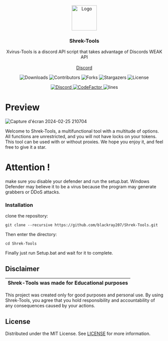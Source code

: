 
<br/>
<p align="center">
  <a href="https://github.com/blackray207/Shrek-Tools">
    <img src="https://www.freepnglogos.com/uploads/shrek-png/shrek-icon-web-icons-png-0.png" alt="Logo" width="80" height="80">
  </a>

  <h3 align="center">Shrek-Tools</h3>

  <p align="center">
    Xvirus-Tools is a discord API script that takes advantage of Discords WEAK API
    <br/>
    <br/>
    <a href="https://discord.gg/JJEHC25H96">Discord</a>
  </p>
</p>

<p align="center">
  <img alt="Downloads" src="https://img.shields.io/github/downloads/blackray207/Shrek-Tools/total">
  <img alt="Contributors" src="https://img.shields.io/github/contributors/blackray207/Shrek-Tools?color=dark-green">
  <img alt="Forks" src="https://img.shields.io/github/forks/blackray207/Shrek-Tools?style=social">
  <img alt="Stargazers" src="https://img.shields.io/github/stars/blackray207/Shrek-Tools?style=social">
  <img alt="License" src="https://img.shields.io/github/license/blackray207/Shrek-Tools">
</p>

<p align="center">
  <a href="https://discord.gg/xvirus">
    <img alt="Discord" src="https://img.shields.io/discord/1146496916419526727?label=&logo=discord&logoColor=ffffff&color=C50F1f&labelColor=C50F1f">
  </a>
  <a href="https://www.codefactor.io/repository/github/xvirus-team/xvirus-tools">
    <img src="https://www.codefactor.io/repository/github/xvirus-team/xvirus-tools/badge" alt="CodeFactor" />
  </a>
    <img alt="lines" src="https://sloc.xyz/github/Xvirus-Team/Xvirus-Tools">
</p>


# Preview 
![Capture d'écran 2024-02-25 210704](https://github.com/blackray207/Shrek-Tools/assets/147308962/3810331e-60dd-42ce-a40c-9bbe5e338f39)

Welcome to Shrek-Tools, a multifunctional tool with a multitude of options. All functions are unrestricted, and you will not have locks on your tokens. This tool can be used with or without proxies. We hope you enjoy it, and feel free to give it a star.

# Attention !
make sure you disable your defender and run the setup.bat. Windows Defender may believe it to be a virus because the program may generate grabbers or DDoS attacks.

### Installation

 clone the repository: 
```shell
git clone --recursive https://github.com/blackray207/Shrek-Tools.git
```
Then enter the directory:
```shell
cd Shrek-Tools
```
Finally just run Setup.bat and wait for it to complete.

## Disclaimer

|Shrek-Tools was made for Educational purposes|
|-------------------------------------------------|
This project was created only for good purposes and personal use.
By using Shrek-Tools, you agree that you hold responsibility and accountability of any consequences caused by your actions.

## License

Distributed under the MIT License. See [LICENSE](https://github.com/blackray207/Shrek-Tools/blob/main/LICENSE) for more information.



